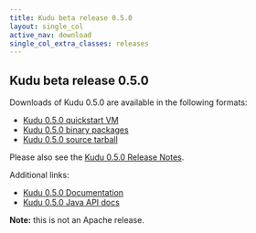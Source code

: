 ```yaml
---
title: Kudu beta release 0.5.0
layout: single_col
active_nav: download
single_col_extra_classes: releases
---
```


## Kudu beta release 0.5.0

Downloads of Kudu 0.5.0 are available in the following formats:

* [Kudu 0.5.0 quickstart VM](docs/quickstart.html)
* [Kudu 0.5.0 binary packages](docs/installation.html#install_packages)
* [Kudu 0.5.0 source tarball](https://github.com/cloudera/kudu/archive/kudu0.5.0-release.tar.gz)

Please also see the [Kudu 0.5.0 Release Notes](docs/release_notes.html).

Additional links:

* [Kudu 0.5.0 Documentation](docs/)
* [Kudu 0.5.0 Java API docs](apidocs/)

**Note:** this is not an Apache release.
